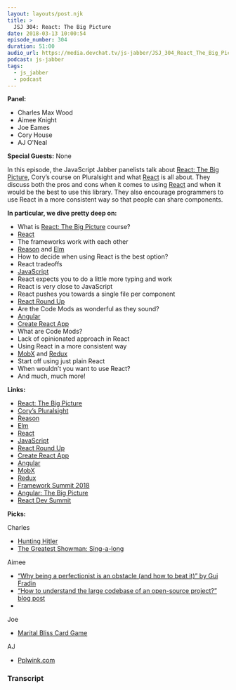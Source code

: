 ```yaml
---
layout: layouts/post.njk
title: >
  JSJ 304: React: The Big Picture
date: 2018-03-13 10:00:54
episode_number: 304
duration: 51:00
audio_url: https://media.devchat.tv/js-jabber/JSJ_304_React_The_Big_Picture.mp3
podcast: js-jabber
tags:
  - js_jabber
  - podcast
---
```


**Panel:**

- Charles Max Wood
- Aimee Knight
- Joe Eames
- Cory House
- AJ O'Neal

**Special Guests:** None

In this episode, the JavaScript Jabber panelists talk about [React: The Big Picture](https://www.pluralsight.com/courses/react-big-picture), Cory’s course on Pluralsight and what [React](https://reactjs.org/) is all about. They discuss both the pros and cons when it comes to using [React](https://reactjs.org/) and when it would be the best to use this library. They also encourage programmers to use React in a more consistent way so that people can share components.

**In particular, we dive pretty deep on:**

- What is [React: The Big Picture](https://www.pluralsight.com/courses/react-big-picture) course?
- [React](https://reactjs.org/)
- The frameworks work with each other
- [Reason](https://reasonml.github.io/) and [Elm](http://elm-lang.org/)
- How to decide when using React is the best option?
- React tradeoffs
- [JavaScript](https://www.javascript.com/)
- React expects you to do a little more typing and work
- React is very close to JavaScript
- React pushes you towards a single file per component
- [React Round Up](https://devchat.tv/react-round-up)
- Are the Code Mods as wonderful as they sound?
- [Angular](https://angular.io/)
- [Create React App](https://github.com/facebook/create-react-app)
- What are Code Mods?
- Lack of opinionated approach in React
- Using React in a more consistent way
- [MobX](https://mobx.js.org/refguide/api.html) and [Redux](https://redux.js.org/)
- Start off using just plain React
- When wouldn’t you want to use React?
- And much, much more!

**Links:**

- [React: The Big Picture](https://www.pluralsight.com/courses/react-big-picture)
- [Cory’s Pluralsight](https://www.pluralsight.com/authors/cory-house)
- [Reason](https://reasonml.github.io/)
- [Elm](http://elm-lang.org/)
- [React](https://reactjs.org/)
- [JavaScript](https://www.javascript.com/)
- [React Round Up](https://devchat.tv/react-round-up)
- [Create React App](https://github.com/facebook/create-react-app)
- [Angular](https://angular.io/)
- [MobX](https://mobx.js.org/refguide/api.html)
- [Redux](https://redux.js.org/)
- [Framework Summit 2018](https://www.frameworksummit.com/)
- [Angular: The Big Picture](https://www.pluralsight.com/courses/ng-big-picture)
- [React Dev Summit](https://reactdevsummit.com/)

**Picks:**

Charles

- [Hunting Hitler](https://www.history.com/shows/hunting-hitler)
- [The Greatest Showman: Sing-a-long](http://www.imdb.com/title/tt1485796/)

Aimee

- [“Why being a perfectionist is an obstacle (and how to beat it)” by Gui Fradin](https://mediatag.io/blog/why-being-a-perfectionist-is-an-obstacle-and-how-to-beat-it)
- [“How to understand the large codebase of an open-source project?” blog post](https://news.ycombinator.com/item?id=16299125)
-

Joe

- [Marital Bliss Card Game](http://www.maritalblissgame.com/)

AJ

- [Pplwink.com](https://ppl.family/)

### Transcript
